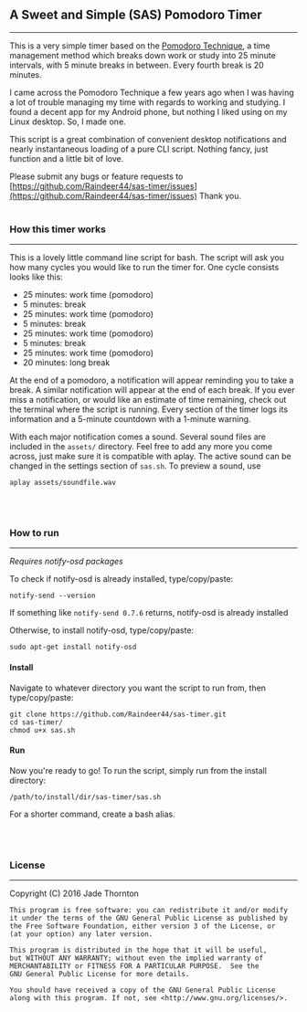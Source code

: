 ## A Sweet and Simple (SAS) Pomodoro Timer
---
This is a very simple timer based on the [Pomodoro Technique](https://en.wikipedia.org/wiki/Pomodoro_Technique), a time management method which breaks down work or study into 25 minute intervals, with 5 minute breaks in between. Every fourth break is 20 minutes.

I came across the Pomodoro Technique a few years ago when I was having a lot of trouble managing my time with regards to working and studying. I found a decent app for my Android phone, but nothing I liked using on my Linux desktop. So, I made one.

This script is a great combination of convenient desktop notifications and nearly instantaneous loading of a pure CLI script. Nothing fancy, just function and a little bit of love.

Please submit any bugs or feature requests to [https://github.com/Raindeer44/sas-timer/issues](https://github.com/Raindeer44/sas-timer/issues) Thank you.
<br>
<br>

### How this timer works
---
This is a lovely little command line script for bash. The script will ask you how many cycles you would like to run the timer for. One cycle consists looks like this:

* 25 minutes: work time (pomodoro)
* 5 minutes: break
* 25 minutes: work time (pomodoro)
* 5 minutes: break
* 25 minutes: work time (pomodoro)
* 5 minutes: break
* 25 minutes: work time (pomodoro)
* 20 minutes: long break

At the end of a pomodoro, a notification will appear reminding you to take a break. A similar notification will appear at the end of each break. If you ever miss a notification, or would like an estimate of time remaining, check out the terminal where the script is running. Every section of the timer logs its information and a 5-minute countdown with a 1-minute warning.

With each major notification comes a sound. Several sound files are included in the `assets/` directory. Feel free to add any more you come across, just make sure it is compatible with aplay. The active sound can be changed in the settings section of `sas.sh`. To preview a sound, use

    aplay assets/soundfile.wav

<br>
<br>

### How to run
---
*Requires notify-osd packages*

To check if notify-osd is already installed, type/copy/paste:

    notify-send --version

If something like `notify-send 0.7.6` returns, notify-osd is already installed

Otherwise, to install notify-osd, type/copy/paste:


    sudo apt-get install notify-osd


#### Install

Navigate to whatever directory you want the script to run from, then type/copy/paste:


    git clone https://github.com/Raindeer44/sas-timer.git
    cd sas-timer/
    chmod u+x sas.sh


#### Run

Now you're ready to go! To run the script, simply run from the install directory:

    /path/to/install/dir/sas-timer/sas.sh

For a shorter command, create a bash alias.

<br>
<br>

### License
---
Copyright (C) 2016 Jade Thornton

    This program is free software: you can redistribute it and/or modify
    it under the terms of the GNU General Public License as published by
    the Free Software Foundation, either version 3 of the License, or
    (at your option) any later version.

    This program is distributed in the hope that it will be useful,
    but WITHOUT ANY WARRANTY; without even the implied warranty of
    MERCHANTABILITY or FITNESS FOR A PARTICULAR PURPOSE.  See the
    GNU General Public License for more details.

    You should have received a copy of the GNU General Public License
    along with this program. If not, see <http://www.gnu.org/licenses/>.
